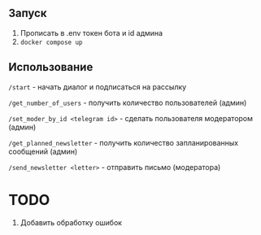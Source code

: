 ## Запуск
1. Прописать в .env токен бота и id админа
2. `docker compose up`

## Использование
`/start` - начать диалог и подписаться на рассылку

`/get_number_of_users` - получить количество пользователей (админ)

`/set_moder_by_id <telegram id>` - сделать пользователя модератором (админ)

`/get_planned_newsletter` - получить количество запланированных сообщений (админ)

`/send_newsletter <letter>` - отправить письмо (модератора)


# TODO
1. Добавить обработку ошибок
